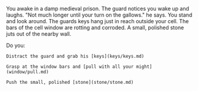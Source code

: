 You awake in a damp medieval prison. The guard notices you wake up and laughs. "Not much longer until your turn on the gallows." he says. You stand and look around. The guards keys hang just in reach outside your cell. The bars of the cell window are rotting and corroded. A small, polished stone juts out of the nearby wall.

Do you:

    Distract the guard and grab his [keys](keys/keys.md)

    Grasp at the window bars and [pull with all your might](window/pull.md)

    Push the small, polished [stone](stone/stone.md)